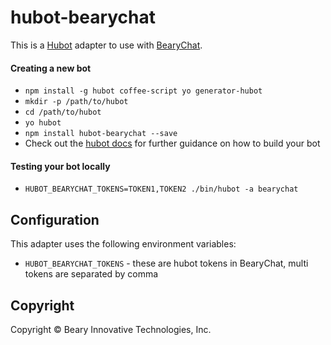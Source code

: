 # hubot-bearychat

This is a [Hubot](http://hubot.github.com/) adapter to use with [BearyChat](https://bearychat.com).

#### Creating a new bot

- `npm install -g hubot coffee-script yo generator-hubot`
- `mkdir -p /path/to/hubot`
- `cd /path/to/hubot`
- `yo hubot`
- `npm install hubot-bearychat --save`
- Check out the [hubot docs](https://github.com/github/hubot/tree/master/docs) for further guidance on how to build your bot

#### Testing your bot locally

- `HUBOT_BEARYCHAT_TOKENS=TOKEN1,TOKEN2 ./bin/hubot -a bearychat`

## Configuration

This adapter uses the following environment variables:

 - `HUBOT_BEARYCHAT_TOKENS` - these are hubot tokens in BearyChat, multi tokens are separated by comma

## Copyright

Copyright &copy; Beary Innovative Technologies, Inc.

